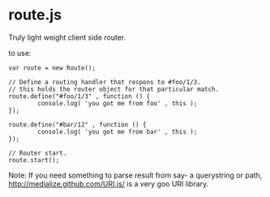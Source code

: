 route.js
========

Truly light weight client side router.

to use:

    var route = new Route();

    // Define a routing handler that respons to #foo/1/3.
    // this holds the router object for that particular match.
    route.define("#foo/1/3" , function () {
            console.log( 'you got me from foo' , this );
    });
    
    route.define("#bar/12" , function () {
            console.log( 'you got me from bar' , this );
    });
    
    // Router start.
    route.start();

Note: If you need something to parse result from say- a querystring or path, http://medialize.github.com/URI.js/ is a very goo
URI library.